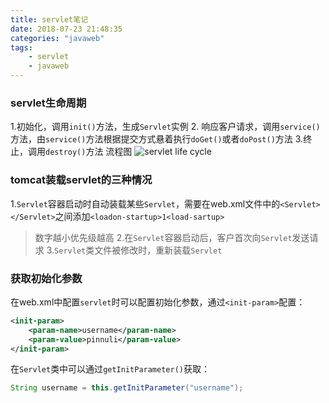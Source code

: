 ```yaml
---
title: servlet笔记
date: 2018-07-23 21:48:35
categories: "javaweb"
tags:
    - servlet
    - javaweb
---
```

### servlet生命周期
1.初始化，调用`init()`方法，生成`Servlet`实例
2. 响应客户请求，调用`service()`方法，由`service()`方法根据提交方式悬着执行`doGet()`或者`doPost()`方法
3.终止，调用`destroy()`方法
流程图
![servlet life cycle](/images/servlet_lifecycle.png)

### tomcat装载servlet的三种情况
1.`Servlet`容器启动时自动装载某些`Servlet`，需要在web.xml文件中的`<Servlet></Servlet>`之间添加`<loadon-startup>1<load-sartup>`
> 数字越小优先级越高
2.在`Servlet`容器启动后，客户首次向`Servlet`发送请求
3.`Servlet`类文件被修改时，重新装载`Servlet`
### 获取初始化参数
在web.xml中配置`servlet`时可以配置初始化参数，通过`<init-param>`配置：
```XML
<init-param>
    <param-name>username</param-name>
    <param-value>pinnuli</param-value>
</init-param>
```
在`Servlet`类中可以通过`getInitParameter()`获取：
```java
String username = this.getInitParameter("username");
```